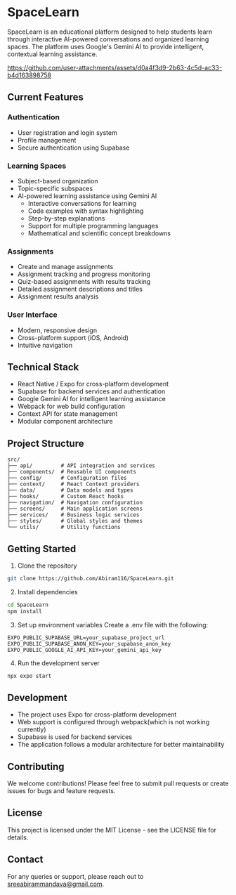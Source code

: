 # SpaceLearn

SpaceLearn is an educational platform designed to help students learn through interactive AI-powered conversations and organized learning spaces. The platform uses Google's Gemini AI to provide intelligent, contextual learning assistance.


https://github.com/user-attachments/assets/d0a4f3d9-2b63-4c5d-ac33-b4d163898758


## Current Features

### Authentication
- User registration and login system
- Profile management
- Secure authentication using Supabase

### Learning Spaces
- Subject-based organization
- Topic-specific subspaces
- AI-powered learning assistance using Gemini AI
  - Interactive conversations for learning
  - Code examples with syntax highlighting
  - Step-by-step explanations
  - Support for multiple programming languages
  - Mathematical and scientific concept breakdowns

### Assignments
- Create and manage assignments
- Assignment tracking and progress monitoring
- Quiz-based assignments with results tracking
- Detailed assignment descriptions and titles
- Assignment results analysis

### User Interface
- Modern, responsive design
- Cross-platform support (iOS, Android)
- Intuitive navigation

## Technical Stack

- React Native / Expo for cross-platform development
- Supabase for backend services and authentication
- Google Gemini AI for intelligent learning assistance
- Webpack for web build configuration
- Context API for state management
- Modular component architecture

## Project Structure

```
src/
├── api/         # API integration and services
├── components/  # Reusable UI components
├── config/      # Configuration files
├── context/     # React Context providers
├── data/        # Data models and types
├── hooks/       # Custom React hooks
├── navigation/  # Navigation configuration
├── screens/     # Main application screens
├── services/    # Business logic services
├── styles/      # Global styles and themes
└── utils/       # Utility functions
```

## Getting Started

1. Clone the repository
```bash
git clone https://github.com/Abiram116/SpaceLearn.git
```

2. Install dependencies
```bash
cd SpaceLearn
npm install
```

3. Set up environment variables
Create a .env file with the following:
```
EXPO_PUBLIC_SUPABASE_URL=your_supabase_project_url
EXPO_PUBLIC_SUPABASE_ANON_KEY=your_supabase_anon_key
EXPO_PUBLIC_GOOGLE_AI_API_KEY=your_gemini_api_key
```

4. Run the development server
```bash
npx expo start
```

## Development

- The project uses Expo for cross-platform development
- Web support is configured through webpack(which is not working currently)
- Supabase is used for backend services
- The application follows a modular architecture for better maintainability

## Contributing

We welcome contributions! Please feel free to submit pull requests or create issues for bugs and feature requests.

## License

This project is licensed under the MIT License - see the LICENSE file for details.

## Contact

For any queries or support, please reach out to sreeabirammandava@gmail.com. 

